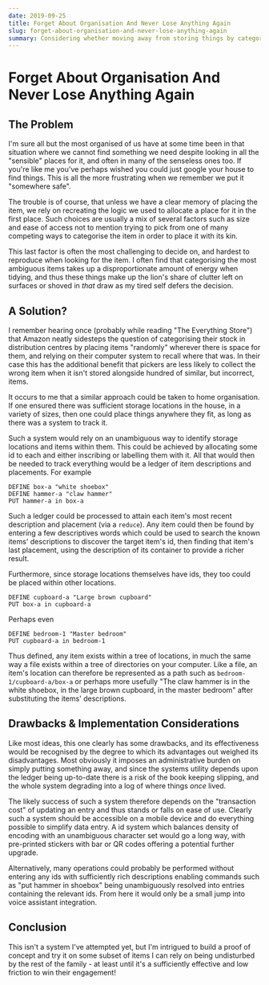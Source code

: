 ```yaml
---
date: 2019-09-25
title: Forget About Organisation And Never Lose Anything Again
slug: forget-about-organisation-and-never-lose-anything-again
summary: Considering whether moving away from storing things by category and relying on a good index can free us from the hardest part of physical organisation
---
```


# Forget About Organisation And Never Lose Anything Again

## The Problem
I'm sure all but the most organised of us have at some time been in that situation where we cannot find something we need despite looking in all the "sensible" places for it, and often in many of the senseless ones too. If you're like me you've perhaps wished you could just google your house to find things. This is all the more frustrating when we remember we put it "somewhere safe".

The trouble is of course, that unless we have a clear memory of placing the item, we rely on recreating the logic we used to allocate a place for it in the first place. Such choices are usually a mix of several factors such as size and ease of access not to mention trying to pick from one of many competing ways to categorise the item in order to place it with its kin.

This last factor is often the most challenging to decide on, and hardest to reproduce when looking for the item. I often find that categorising the most ambiguous items takes up a disproportionate amount of energy when tidying, and thus these things make up the lion's share of clutter left on surfaces or shoved in _that_ draw as my tired self defers the decision.

## A Solution?
I remember hearing once (probably while reading "The Everything Store") that Amazon neatly sidesteps the question of categorising their stock in distribution centres by placing items "randomly" wherever there is space for them, and relying on their computer system to recall where that was. In their case this has the additional benefit that pickers are less likely to collect the wrong item when it isn't stored alongside hundred of similar, but incorrect, items.

It occurs to me that a similar approach could be taken to home organisation. If one ensured there was sufficient storage locations in the house, in a variety of sizes, then one could place things anywhere they fit, as long as there was a system to track it.

Such a system would rely on an unambiguous way to identify storage locations and items within them. This could be achieved by allocating some id to each and either inscribing or labelling them with it. All that would then be needed to track everything would be a ledger of item descriptions and placements. For example
```
DEFINE box-a "white shoebox"
DEFINE hammer-a "claw hammer"
PUT hammer-a in box-a
```

Such a ledger could be processed to attain each item's most recent description and placement (via a `reduce`). Any item could then be found by entering a few descriptives words which could be used to search the known items' descriptions to discover the target item's id, then finding that item's last placement, using the description of its container to provide a richer result.

Furthermore, since storage locations themselves have ids, they too could be placed within other locations.
```
DEFINE cupboard-a "Large brown cupboard"
PUT box-a in cupboard-a
```

Perhaps even
```
DEFINE bedroom-1 "Master bedroom"
PUT cupboard-a in bedroom-1
```

Thus defined, any item exists within a tree of locations, in much the same way a file exists within a tree of directories on your computer. Like a file, an item's location can therefore be represented as a path such as `bedroom-1/cupboard-a/box-a` or perhaps more usefully "The claw hammer is in the white shoebox, in the large brown cupboard, in the master bedroom" after substituting the items' descriptions.

## Drawbacks & Implementation Considerations
Like most ideas, this one clearly has some drawbacks, and its effectiveness would be recognised by the degree to which its advantages out weighed its disadvantages. Most obviously it imposes an administrative burden on simply putting something away, and since the systems utility depends upon the ledger being up-to-date there is a risk of the book keeping slipping, and the whole system degrading into a log of where things _once_ lived.

The likely success of such a system therefore depends on the "transaction cost" of updating an entry and thus stands or falls on ease of use. Clearly such a system should be accessible on a mobile device and do everything possible to simplify data entry. A id system which balances density of encoding with an unambiguous character set would go a long way, with pre-printed stickers with bar or QR codes offering a potential further upgrade.

Alternatively, many operations could probably be performed without entering any ids with sufficiently rich descriptions enabling commands such as "put hammer in shoebox" being unambiguously resolved into entries containing the relevant ids. From here it would only be a small jump into voice assistant integration.

## Conclusion
This isn't a system I've attempted yet, but I'm intrigued to build a proof of concept and try it on some subset of items I can rely on being undisturbed by the rest of the family - at least until it's a sufficiently effective and low friction to win their engagement!

